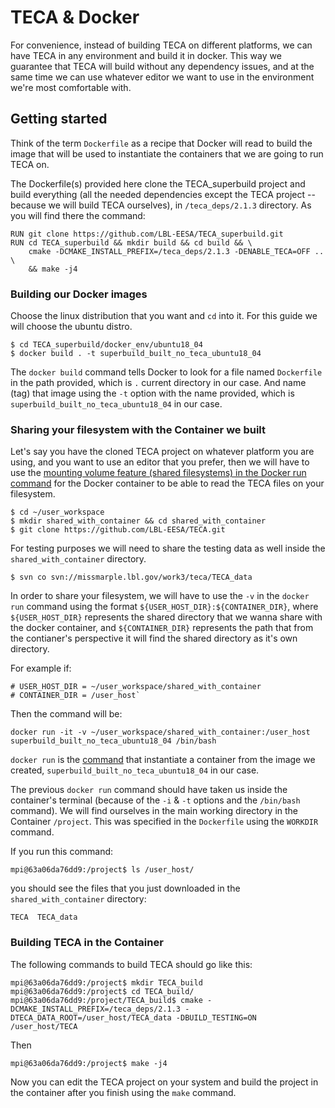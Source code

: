 # TECA & Docker
For convenience, instead of building TECA on different platforms, we can have TECA in any environment and build it in docker.
This way we guarantee that TECA will build without any dependency issues, and at the same time we can use whatever editor we want to use in the environment we're most comfortable with.

## Getting started
Think of the term `Dockerfile` as a recipe that Docker will read to build the image that will be used to instantiate the containers that we are going to run TECA on.

The Dockerfile(s) provided here clone the TECA_superbuild project and build everything (all the needed dependencies except the TECA project -- because we will build TECA ourselves), in `/teca_deps/2.1.3` directory.
As you will find there the command:
```
RUN git clone https://github.com/LBL-EESA/TECA_superbuild.git
RUN cd TECA_superbuild && mkdir build && cd build && \
	cmake -DCMAKE_INSTALL_PREFIX=/teca_deps/2.1.3 -DENABLE_TECA=OFF .. \
	&& make -j4
```
### Building our Docker images
Choose the linux distribution that you want and `cd` into it. For this guide we will choose the ubuntu distro.
```
$ cd TECA_superbuild/docker_env/ubuntu18_04
$ docker build . -t superbuild_built_no_teca_ubuntu18_04
```
The `docker build` command tells Docker to look for a file named `Dockerfile` in the path provided, which is `.` current directory in our case.
And name (tag) that image using the `-t` option with the name provided, which is `superbuild_built_no_teca_ubuntu18_04` in our case.

### Sharing your filesystem with the Container we built
Let's say you have the cloned TECA project on whatever platform you are using, and you want to use an editor that you prefer,
then we will have to use the [mounting volume feature (shared filesystems) in the Docker run command](https://docs.docker.com/engine/reference/commandline/run/#mount-volume--v---read-only) for the Docker container to be able to read the TECA files on your filesystem.

```
$ cd ~/user_workspace
$ mkdir shared_with_container && cd shared_with_container
$ git clone https://github.com/LBL-EESA/TECA.git
```
For testing purposes we will need to share the testing data as well inside the `shared_with_container` directory.
```
$ svn co svn://missmarple.lbl.gov/work3/teca/TECA_data
```

In order to share your filesystem, we will have to use the `-v` in the `docker run` command using the format `${USER_HOST_DIR}:${CONTAINER_DIR}`,
 where `${USER_HOST_DIR}` represents the shared directory that we wanna share with the docker container, and `${CONTAINER_DIR}` represents the path that from the contianer's perspective it will find the shared directory as it's own directory.

For example if:
```
# USER_HOST_DIR = ~/user_workspace/shared_with_container
# CONTAINER_DIR = /user_host`
```
Then the command will be:
```
docker run -it -v ~/user_workspace/shared_with_container:/user_host superbuild_built_no_teca_ubuntu18_04 /bin/bash
```

`docker run` is the [command](https://docs.docker.com/engine/reference/commandline/run/) that instantiate a container from the image we created, `superbuild_built_no_teca_ubuntu18_04` in our case.

The previous `docker run` command should have taken us inside the container's terminal (because of the `-i` & `-t` options and the `/bin/bash` command).
We will find ourselves in the main working directory in the Container `/project`. This was specified in the `Dockerfile` using the `WORKDIR` command.

If you run this command:
```
mpi@63a06da76dd9:/project$ ls /user_host/
```
you should see the files that you just downloaded in the `shared_with_container` directory:
```
TECA  TECA_data
```

### Building TECA in the Container

The following commands to build TECA should go like this:
```
mpi@63a06da76dd9:/project$ mkdir TECA_build
mpi@63a06da76dd9:/project$ cd TECA_build/
mpi@63a06da76dd9:/project/TECA_build$ cmake -DCMAKE_INSTALL_PREFIX=/teca_deps/2.1.3 -DTECA_DATA_ROOT=/user_host/TECA_data -DBUILD_TESTING=ON /user_host/TECA
```
Then
```
mpi@63a06da76dd9:/project$ make -j4
```

Now you can edit the TECA project on your system and build the project in the container after you finish using the `make` command.
